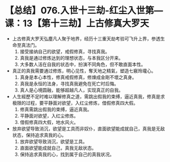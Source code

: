 # 【总结】076.入世十三劫-红尘入世第—课：13【第十三劫】上古修真大罗天

-   上古修真大罗天弘塵凡人聚于地界，经历十三重天劫考验可飞升上界，参透生命至真法门。
    1.  接受接纳自己的欲望，戒假修真，寻找真我。
    2.  真我是通过修炼达到的理想状态，与本我区分开来。
    3.  大多数人活在自我的状态中，扮演不同角色，但不敢直面本性。
-   真正的真我需要通过修炼，明心见性，奪天地之精氣，塑造七竅玲瓏心。
    1.  真身是本心本性，修真戒假修真，修煉成金剛不壞之真身。
    2.  真我是永恒的法身，寻找真我避免在死亡时后悔。
    3.  真人是心境圆融，能够超越凡人，实现真正的自我。
-   人生經歷不足时难以理解修真之道，需跳出假我的束缚，逼近真我，修真是求极限的过程，要平静面对欲望，入红尘修炼，借假修真四大假。
    1.  修真需跳出假我的束缚，逼近真我。
    2.  平静面对欲望，入红尘修炼。
    3.  借假修真四大假，地水风火。
-   放弃欲望导致消沉，欲望是工具而非奴仆，直面欲望能成就自己，真我是无敌状态，保持追求真我的心。
    1.  放弃欲望导致消沉，欲望是工具。
    2.  直面欲望能成就自己，真我无敌状态。
    3.  保持追求真我的心，找到属于自己的真我状况。